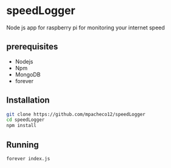# speedLogger
Node js app for raspberry pi for monitoring your internet speed

## prerequisites
* Nodejs
* Npm
* MongoDB
* forever

## Installation
```bash
git clone https://github.com/mpacheco12/speedLogger
cd speedLogger
npm install
```

## Running
```bash
forever index.js
```
